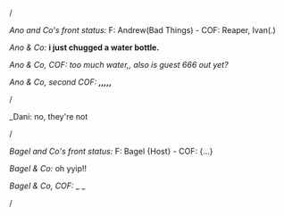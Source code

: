 /

*Ano and Co's front status:* F: Andrew(Bad Things)  - COF: Reaper, Ivan(.) 

_Ano & Co:_ **i just chugged a water bottle.**

_Ano & Co, COF:_ _too much water,, also is guest 666 out yet?_

_Ano & Co, second COF:_ _**,,,,,**_



/

_Dani: no, they're not

/

*Bagel and Co's front status:* F: Bagel {Host} - COF: {...}

_Bagel & Co:_ oh yyip!!

_Bagel & Co, COF:_ _ _

/
